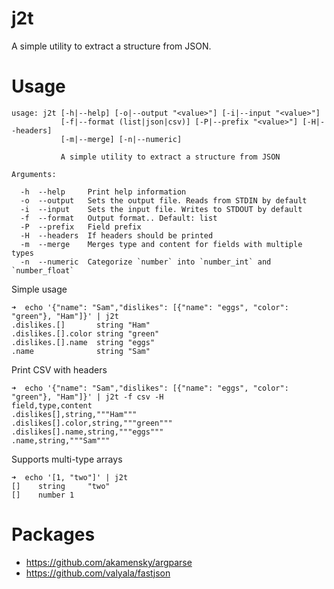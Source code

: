 # j2t
A simple utility to extract a structure from JSON.
# Usage
```text
usage: j2t [-h|--help] [-o|--output "<value>"] [-i|--input "<value>"]
           [-f|--format (list|json|csv)] [-P|--prefix "<value>"] [-H|--headers]
           [-m|--merge] [-n|--numeric]

           A simple utility to extract a structure from JSON

Arguments:

  -h  --help     Print help information
  -o  --output   Sets the output file. Reads from STDIN by default
  -i  --input    Sets the input file. Writes to STDOUT by default
  -f  --format   Output format.. Default: list
  -P  --prefix   Field prefix
  -H  --headers  If headers should be printed
  -m  --merge    Merges type and content for fields with multiple types
  -n  --numeric  Categorize `number` into `number_int` and `number_float`
```
Simple usage
```text
➜  echo '{"name": "Sam","dislikes": [{"name": "eggs", "color": "green"}, "Ham"]}' | j2t
.dislikes.[]       string "Ham"
.dislikes.[].color string "green"
.dislikes.[].name  string "eggs"
.name              string "Sam"
```
Print CSV with headers
```text
➜  echo '{"name": "Sam","dislikes": [{"name": "eggs", "color": "green"}, "Ham"]}' | j2t -f csv -H
field,type,content
.dislikes[],string,"""Ham"""
.dislikes[].color,string,"""green"""
.dislikes[].name,string,"""eggs"""
.name,string,"""Sam"""
```
Supports multi-type arrays
```text
➜  echo '[1, "two"]' | j2t
[]    string     "two"
[]    number 1
```
# Packages
- https://github.com/akamensky/argparse
- https://github.com/valyala/fastjson
